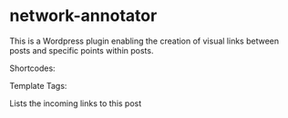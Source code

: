 # network-annotator

This is a Wordpress plugin enabling the creation of visual links between posts and specific points within posts.

Shortcodes:



Template Tags:

<?php annotation_links() ?>
Lists the incoming links to this post

